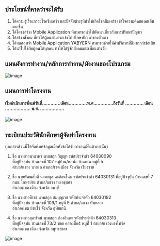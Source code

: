 ## ประโยชน์ที่คาดว่าจะได้รับ

1. ได้ความรู้เรื่องภาวะโรคซึมเศร้า และปัจจัยต่างๆที่ทำให้เกิดโรคซึมเศร้า เข้าใจความคิดของคนอื่นมากขึ้น	
2. ได้โครงสร้าง Mobile Application ที่สามารถนำไปพัฒนาเกี่ยวกับการปรึกษาปัญหา	
3. ได้สร้างสังคม ที่ทำให้ผู้คนสามารถเข้าไปปรึกษาปัญหาของตัวเอง 
4. ได้ทดสอบว่า Mobile Application YABYERN สามารถช่วยให้คำปรึกษาที่ดีมากกว่าข้อเสีย
5. ได้นำไปใช้กับผู้คนได้ทุกคน ทำให้ได้รู้จักสังคมและเพื่อนต่างวัย	
	
## แผนผังการทำงาน/หลักการทำงาน/ผังงานของโปรแกรม
 
![image](https://user-images.githubusercontent.com/115066298/196627607-f593b344-5c54-40f6-bacb-6113077fe003.png)

## แผนการทำโครงงาน
#### เริ่มดำเนินการตั้งแต่วันที่.............เดือน.............พ.ศ..............ถึงวันที่ ............. เดือน .................. พ.ศ. .................
![image](https://user-images.githubusercontent.com/115066298/196628596-6cb7712f-f604-460a-9708-693bdecef557.png)

## ทะเบียนประวัตินักศึกษาผู้จัดทำโครงงาน

(เอกสารส่วนนี้ให้จัดพิมพ์ข้อมูลเมื่อหัวข้อได้รับการอนุมัติแล้วเท่านั้น)
1. ชื่อ นางสาวนานาพร	นามสกุล วิญญา          รหัสประจำตัว  64030090	
ที่อยู่ปัจจุบัน บ้านเลขที่ 107        หมู่บ้าน/หอพัก บ้านเด่น หมู่ที่ 5	                                           
ตำบล/แขวง นางแล                  อำเภอ/เขต เมือง	จังหวัด เชียงราย  	

2. ชื่อ นายพัฒนศักดิ์	นามสกุล ฉะอ้อนโฉม    รหัสประจำตัว  64030131	
ที่อยู่ปัจจุบัน บ้านเลขที่ 7            ถนน โกษาปาน           ตำบล/แขวง ทะเลชุบศร	
อำเภอ/เขต เมือง	จังหวัด ลพบุรี             	
	
3. ชื่อ นางสาวศิรชา                  นามสกุล สมบุญเวช      รหัสประจำตัว  64030192	
ที่อยู่ปัจจุบัน บ้านเลขที่ 109/1      หมู่ที่ 5                     ตำบล/แขวง ทัพหลวง	
อำเภอ/เขต บ้านไร่	จังหวัด อุทัยธานี         
	
4. ชื่อ นางสาวสุดารัตน์              นามสกุล ฆ้องอินตะ      รหัสประจำตัว  64030313	
ที่อยู่ปัจจุบัน บ้านเลขที่ 73/2	ซอย คลองซื่อ4         หมู่ที่ 1  ตำบล/แขวงบางโทรัด	
อำเภอ/เขต เมือง	จังหวัด สมุทรสาคร 

![image](https://user-images.githubusercontent.com/115066298/196629061-62fae87a-0036-4402-8e49-b2062c194f82.png)

	


